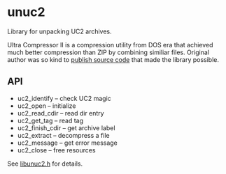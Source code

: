 
# unuc2

Library for unpacking UC2 archives.

Ultra Compressor II is a compression utility from DOS era
that achieved much better compression than ZIP by combining similiar files.
Original author was so kind to [publish source code](http://www.nicodevries.com/professional/)
that made the library possible.

## API

* uc2_identify – check UC2 magic
* uc2_open – initialize
* uc2_read_cdir – read dir entry
* uc2_get_tag – read tag
* uc2_finish_cdir – get archive label
* uc2_extract – decompress a file
* uc2_message – get error message
* uc2_close – free resources

See [libunuc2.h](libunuc2.h) for details.
